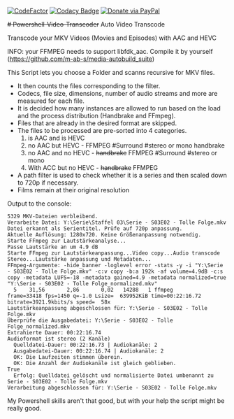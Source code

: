 [![CodeFactor](https://www.codefactor.io/repository/github/maximus1/powershell-video-transcoder/badge/main)](https://www.codefactor.io/repository/github/maximus1/powershell-video-transcoder/overview/main)
[![Codacy Badge](https://app.codacy.com/project/badge/Grade/0ec11745ed0c4e268fa6fd2316f53b57)](https://app.codacy.com/gh/Maximus1/Powershell-Video-Transcoder/dashboard?utm_source=gh&utm_medium=referral&utm_content=&utm_campaign=Badge_grade)
[![Donate via PayPal](https://img.shields.io/badge/Donate-PayPal-blue.svg)](https://www.paypal.com/donate/?hosted_button_id=NLQMQSQB7Y79N)

~~# Powershell-Video-Transcoder~~
Auto Video Transcode

Transcode your MKV Videos (Movies and Episodes)  with AAC and HEVC

INFO: your FFMPEG needs to support libfdk_aac. Compile it by yourself (<https://github.com/m-ab-s/media-autobuild_suite>)

This Script lets you choose a Folder and scanns recursive for MKV files.

- It then counts the files corresponding to the filter.
- Codecs, file size, dimensions, number of audio streams and more are measured for each file.
- It is decided how many instances are allowed to run based on the load and the process distribution (Handbrake and FFmpeg).
- Files that are already in the desired format are skipped.
- The files to be processed are pre-sorted into 4 categories.
  1. is AAC and is HEVC
  2. no AAC but HEVC - FFMPEG
    #Surround
    #stereo or mono
    handbrake
  3. no AAC and no HEVC - ~~handbrake~~ FFMPEG
    #Surround
    #stereo or mono
  4. With ACC but no HEVC - ~~handbrake~~ FFMPEG
- A path filter is used to check whether it is a series and then scaled down to 720p if necessary.
- Films remain at their original resolution



Output to the console:

```text
5329 MKV-Dateien verbleibend.
Verarbeite Datei: Y:\Serie\Staffel 03\Serie - S03E02 - Tolle Folge.mkv
Datei erkannt als Serientitel. Prüfe auf 720p anpassung.
Aktuelle Auflösung: 1280x720. Keine Größenanpassung notwendig.
Starte FFmpeg zur Lautstärkeanalyse...
Passe Lautstärke an um 4.9 dB
Starte FFmpeg zur Lautstärkeanpassung...Video copy...Audio transcode Stereo...Lautstärke anpassung und Metadaten...
FFmpeg-Argumente: -hide_banner -loglevel error -stats -y -i "Y:\Serie - S03E02 - Tolle Folge.mkv" -c:v copy -b:a 192k -af volume=4.9dB -c:s copy -metadata LUFS=-18 -metadata gained=4.9 -metadata normalized=true "Y:\Serie - S03E02 - Tolle Folge_normalized.mkv"
  5    31,56       2,86       0,02   14288   1 ffmpeg
frame=33418 fps=1450 q=-1.0 Lsize=  639952KiB time=00:22:16.72 bitrate=3921.9kbits/s speed=  58x    
Lautstärkeanpassung abgeschlossen für: Y:\Serie - S03E02 - Tolle Folge.mkv
Überprüfe die Ausgabedatei: Y:\Serie - S03E02 - Tolle Folge_normalized.mkv
Extrahierte Dauer: 00:22:16.74
Audioformat ist stereo (2 Kanäle)
  Quelldatei-Dauer: 00:22:16.73 | Audiokanäle: 2
  Ausgabedatei-Dauer: 00:22:16.74 | Audiokanäle: 2
  OK: Die Laufzeiten stimmen überein.
  OK: Die Anzahl der Audiokanäle ist gleich geblieben.
True
  Erfolg: Quelldatei gelöscht und normalisierte Datei umbenannt zu Serie - S03E02 - Tolle Folge.mkv
Verarbeitung abgeschlossen für: Y:\Serie - S03E02 - Tolle Folge.mkv
```

My Powershell skills aren't that good, but with your help the script might be really good.
